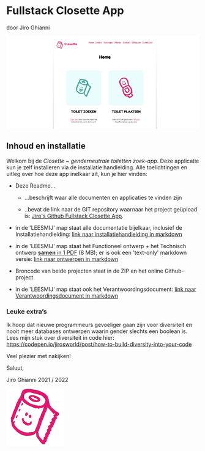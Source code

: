 # Fullstack Closette App

door Jiro Ghianni

![Closette logo](LEESMIJ/assets/screenshot-closette.png)

## Inhoud en installatie

Welkom bij de _Closette ~ genderneutrale toiletten zoek-app_. Deze applicatie kun je zelf installeren via de installatie handleiding. Alle toelichtingen en uitleg over hoe deze app inelkaar zit, kun je hier vinden:

* Deze Readme...

    * ...beschrijft waar alle documenten en applicaties te vinden zijn

    * ..bevat de link naar de GIT repository waarnaar het project geüpload
is: [Jiro's Github Fullstack Closette App](https://github.com/JirosWorld/fullstack-closette-app).

* in de 'LEESMIJ' map staat alle documentatie bijelkaar, inclusief de Installatiehandleiding:  [link naar installatiehandleiding in markdown](LEESMIJ/installatiehandleiding.md)

* in de 'LEESMIJ' map staat het Functioneel ontwerp + het Technisch ontwerp [**samen** in 1 PDF](LEESMIJ/eindopdracht-FSD-app-jiro.pdf) (8 MB); er is ook een 'text-only' markdown versie: [link naar ontwerpen in markdown](LEESMIJ/functioneel-technisch.md)

* Broncode van beide projecten staat in de ZIP en het online Github-project.

* in de 'LEESMIJ' map staat ook het Verantwoordingsdocument: [link naar Verantwoordingsdocument in markdown](LEESMIJ/verantwoordingsdocument.md)

### Leuke extra’s

Ik hoop dat nieuwe programmeurs gevoeliger gaan zijn voor diversiteit en nooit meer databases ontwerpen waarin gender slechts een boolean is. 
Lees mijn stuk over diversiteit in code hier:
https://codepen.io/jirosworld/post/how-to-build-diversity-into-your-code


Veel plezier met nakijken!

Saluut,

Jiro Ghianni
2021 / 2022

![Closette logo](LEESMIJ/assets/closette-logo.png)